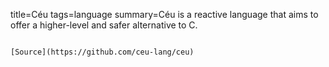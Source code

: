 title=Céu
tags=language
summary=Céu is a reactive language that aims to offer a higher-level and safer alternative to C.
~~~~~~

[Source](https://github.com/ceu-lang/ceu)

